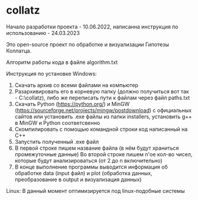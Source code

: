 # collatz
Начало разработки проекта - 10.06.2022, написанна инструкция по использованию - 24.03.2023

Это open-source проект по обработке и визуализации Гипотезы Коллатца.

Алгоритм работы кода в файле algorithm.txt

Инструкция по установке
Windows:
1. Скачать архив со всеми файлами на компьютер
2. Разархивировать его в корневую папку (должно получиться вот так - C:\collatz), либо же переписать пути к файлам через файл paths.txt
3. Скачать Python (https://python.org/) и MinGW (https://sourceforge.net/projects/mingw/postdownload) с официальных сайтов или установить .exe файлы из папки installers, установить g++ в MinGW и Python соответсвенно
4. Скомпилировать с помощью командной строки код написанный на C++
5. Запустить полученный .exe файл
6. В первой строке пишем название файла (в нём будут храниться промежуточные данные)
Во второй строке пишем n'ое кол-во чисел, которые будут анализироваться (от 2 до n включительно)
7. В конце выполнение программы выводится информация об обработке data (input файл) и plot (обработка данных, преобразование в output и визуализация данных)

Linux:
В данный момент оптимизируется под linux-подобные системы